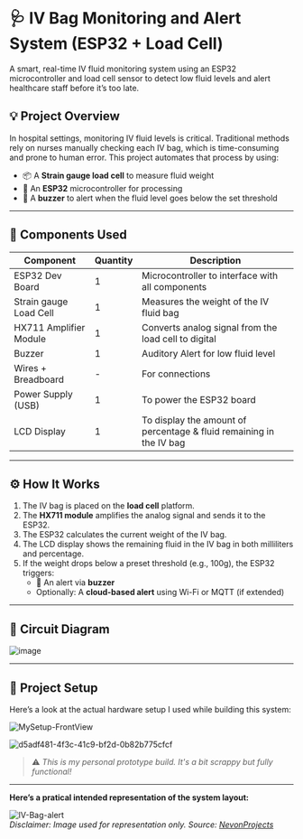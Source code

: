 # 🩺 IV Bag Monitoring and Alert System (ESP32 + Load Cell)

A smart, real-time IV fluid monitoring system using an ESP32 microcontroller and load cell sensor to detect low fluid levels and alert healthcare staff before it’s too late.

## 💡 Project Overview

In hospital settings, monitoring IV fluid levels is critical. Traditional methods rely on nurses manually checking each IV bag, which is time-consuming and prone to human error. This project automates that process by using:

- 📦 A **Strain gauge load cell** to measure fluid weight
- 🧠 An **ESP32** microcontroller for processing
- 🔔 A **buzzer** to alert when the fluid level goes below the set threshold

---

## 🔧 Components Used

| Component              | Quantity | Description |
|------------------------|----------|-------------|
| ESP32 Dev Board        | 1        | Microcontroller to interface with all components|
| Strain gauge Load Cell | 1        | Measures the weight of the IV fluid bag |
| HX711 Amplifier Module | 1        | Converts analog signal from the load cell to digital |
| Buzzer                 | 1        | Auditory Alert for low fluid level |
| Wires + Breadboard     | -        | For connections |
| Power Supply (USB)     | 1        | To power the ESP32 board |
| LCD Display            | 1        | To display the amount of percentage & fluid remaining in the IV bag
---

## ⚙️ How It Works

1. The IV bag is placed on the **load cell** platform. 
2. The **HX711 module** amplifies the analog signal and sends it to the ESP32.
3. The ESP32 calculates the current weight of the IV bag.
4. The LCD display shows the remaining fluid in the IV bag in both milliliters and percentage.
5. If the weight drops below a preset threshold (e.g., 100g), the ESP32 triggers:
   - 🔔 An alert via **buzzer**
   - Optionally: A **cloud-based alert** using Wi-Fi or MQTT (if extended)

---

## 📐 Circuit Diagram

![image](https://github.com/user-attachments/assets/e087284d-0336-4854-a9b9-f0a9c9a08e9c)

---

## 📸 Project Setup

Here’s a look at the actual hardware setup I used while building this system:

![MySetup-FrontView](https://github.com/user-attachments/assets/58b927e1-e0c2-4c1a-b482-e62a63749af8)


![d5adf481-4f3c-41c9-bf2d-0b82b775cfcf](https://github.com/user-attachments/assets/d93090f2-a6e8-4d46-90e8-98c425a7bfd0)
> ⚠️ *This is my personal prototype build. It's a bit scrappy but fully functional!*

---
**Here’s a pratical intended representation of the system layout:**

![IV-Bag-alert](https://github.com/user-attachments/assets/c6482817-1ff8-449e-ae72-f51b3479f5ed)   
*Disclaimer: Image used for representation only. Source: [NevonProjects](https://nevonprojects.com)*


